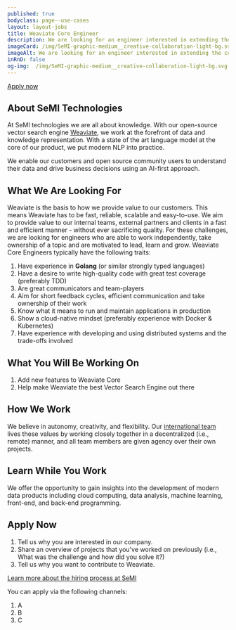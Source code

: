 ```yaml
---
published: true
bodyclass: page--use-cases
layout: layout-jobs
title: Weaviate Core Engineer
description: We are looking for an engineer interested in extending the core of Weaviate.
imageCard: /img/SeMI-graphic-medium__creative-collaboration-light-bg.svg
imageAlt: We are looking for an engineer interested in extending the core of Weaviate.
inRnD: false
og-img:  /img/SeMI-graphic-medium__creative-collaboration-light-bg.svg
---
```


<a class="card__button button" title="Apply now" href="#apply-now">Apply now</a>

## About SeMI Technologies

At SeMI technologies we are all about knowledge. With our open-source vector search engine [Weaviate](/solutions/weaviate/), we work at the forefront of data and knowledge representation. With a state of the art language model at the core of our product, we put modern NLP into practice.

We enable our customers and open source community users to understand their data and drive business decisions using an AI-first approach.

## What We Are Looking For

Weaviate is the basis to how we provide value to our customers. This means Weaviate has to be fast, reliable, scalable and easy-to-use. We aim to provide value to our internal teams, external partners and clients in a fast and efficient manner - without ever sacrificing quality. For these challenges, we are looking for engineers who are able to work independently, take ownership of a topic and are motivated to lead, learn and grow. Weaviate Core Engineers typically have the following traits:

1. Have experience in **Golang** (or similar strongly typed languages)
1. Have a desire to write high-quality code with great test coverage (preferably TDD)
1. Are great communicators and team-players
1. Aim for short feedback cycles, efficient communication and take ownership of their work 
1. Know what it means to run and maintain applications in production
1. Show a cloud-native mindset (preferably experience with Docker & Kubernetes)
1. Have experience with developing and using distributed systems and the trade-offs involved

## What You Will Be Working On

1. Add new features to Weaviate Core
1. Help make Weaviate the best Vector Search Engine out there


## How We Work

We believe in autonomy, creativity, and flexibility. Our [international team](/about/) lives these values by working closely together in a decentralized (i.e., remote) manner, and all team members are given agency over their own projects.

## Learn While You Work

We offer the opportunity to gain insights into the development of modern data products including cloud computing, data analysis, machine learning, front-end, and back-end programming.

## Apply Now

1. Tell us why you are interested in our company.
2. Share an overview of projects that you've worked on previously (i.e., What was the challenge and how did you solve it?)
3. Tell us why you want to contribute to Weaviate.

[Learn more about the hiring process at SeMI](/playbook/hr-how-we-hire.html)

You can apply via the following channels:

1. A
2. B
3. C
